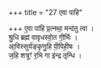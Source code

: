 +++
title = "27 एवा पाहि"

+++
ए॒वा पा॑हि प्र॒त्नथा॒ मन्द॑तु त्वा ।  
श्रु॒धि ब्रह्म॑ वावृधस्वो॒त गी॒र्भिः ।  
आ॒विस्सुर्य॑ङ्कृणु॒हि पी॒पिही॒षः ।  
ज॒हि शत्रूꣳ॑ र॒भि गा इ॑न्द्र तृन्धि ।  
